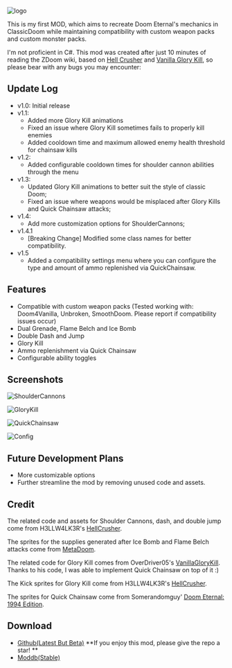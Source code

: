 ![logo](https://s2.loli.net/2025/06/03/EqmM3fFOC7IQNvG.png)

This is my first MOD, which aims to recreate Doom Eternal's mechanics in ClassicDoom while maintaining compatibility with custom weapon packs and custom monster packs.

I'm not proficient in C#. This mod was created after just 10 minutes of reading the ZDoom wiki, based on [Hell Crusher](https://forum.zdoom.org/viewtopic.php?t=72084) and [Vanilla Glory Kill](https://github.com/OverDriver05/Vanilla-Glory-Kill), so please bear with any bugs you may encounter:

## Update Log

- v1.0: Initial release
- v1.1:
  - Added more Glory Kill animations
  - Fixed an issue where Glory Kill sometimes fails to properly kill enemies
  - Added cooldown time and maximum allowed enemy health threshold for chainsaw kills
- v1.2:
  - Added configurable cooldown times for shoulder cannon abilities through the menu
- v1.3:
  - Updated Glory Kill animations to better suit the style of classic Doom;
  - Fixed an issue where weapons would be misplaced after Glory Kills and Quick Chainsaw attacks;
- v1.4:
  - Add more customization options for ShoulderCannons;
- v1.4.1
  - [Breaking Change] Modified some class names for better compatibility.
- v1.5
  - Added a compatibility settings menu where you can configure the type and amount of ammo replenished via QuickChainsaw.

## Features

- Compatible with custom weapon packs (Tested working with: Doom4Vanilla, Unbroken, SmoothDoom. Please report if compatibility issues occur)
- Dual Grenade, Flame Belch and Ice Bomb
- Double Dash and Jump
- Glory Kill
- Ammo replenishment via Quick Chainsaw
- Configurable ability toggles

## Screenshots

![ShoulderCannons](https://s2.loli.net/2025/06/03/wmraHpXWMvRZsxT.png)

![GloryKill](https://s2.loli.net/2025/06/03/ABufwY6WjP4g5dK.png)

![QuickChainsaw](https://s2.loli.net/2025/06/03/HwevlpfKAo4ExJy.png)

![Config](https://s2.loli.net/2025/06/03/zIoNpvjwe6QVGHx.jpg)

## Future Development Plans

- More customizable options
- Further streamline the mod by removing unused code and assets.

## Credit

The related code and assets for Shoulder Cannons, dash, and double jump come from H3LLW4LK3R's [HellCrusher](https://forum.zdoom.org/viewtopic.php?t=72084).

The sprites for the supplies generated after Ice Bomb and Flame Belch attacks come from [MetaDoom](https://www.doomworld.com/forum/topic/131595-gzdoom-metadoom-v71-ghost/).

The related code for Glory Kill comes from OverDriver05's [VanillaGloryKill](https://github.com/OverDriver05/Vanilla-Glory-Kill). Thanks to his code, I was able to implement Quick Chainsaw on top of it :)

The Kick sprites for Glory Kill come from H3LLW4LK3R's [HellCrusher](https://forum.zdoom.org/viewtopic.php?t=72084).

The sprites for Quick Chainsaw come from Somerandomguy' [Doom Eternal: 1994 Edition](https://www.doomworld.com/forum/topic/151800-doom-eternal-made-in-1994-doom-eternal-1994-edition-de94e/).

## Download

- [Github(Latest But Beta)](https://github.com/susmouse/Universal-Eternal-Mod) **If you enjoy this mod, please give the repo a star! **
- [Moddb(Stable)](https://www.moddb.com/mods/universal-eternal-mod)
